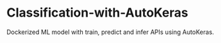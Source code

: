 # Classification-with-AutoKeras
Dockerized ML model with train, predict and infer APIs using AutoKeras.
